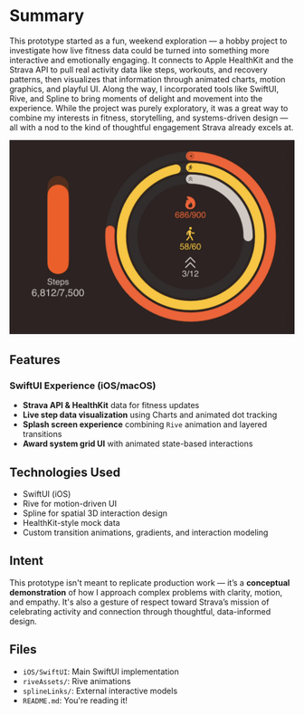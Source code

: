 # Summary
This prototype started as a fun, weekend exploration — a hobby project to investigate how live fitness data could be turned into something more interactive and emotionally engaging. It connects to Apple HealthKit and the Strava API to pull real activity data like steps, workouts, and recovery patterns, then visualizes that information through animated charts, motion graphics, and playful UI.
Along the way, I incorporated tools like SwiftUI, Rive, and Spline to bring moments of 
delight and movement into the experience. While the project was purely exploratory, it was 
a great way to combine my interests in fitness, storytelling, and systems-driven design — 
all with a nod to the kind of thoughtful engagement Strava already excels at.

![Alt Text](https://github.com/ri-izdo/SwiftlyRod/blob/main/SwiftlyRod/Content/example.png)




## Features

### SwiftUI Experience (iOS/macOS)
- **Strava API & HealthKit** data for fitness updates
- **Live step data visualization** using Charts and animated dot tracking
- **Splash screen experience** combining `Rive` animation and layered transitions
- **Award system grid UI** with animated state-based interactions


## Technologies Used

- SwiftUI (iOS)
- Rive for motion-driven UI
- Spline for spatial 3D interaction design
- HealthKit-style mock data
- Custom transition animations, gradients, and interaction modeling

## Intent

This prototype isn't meant to replicate production work — it’s a **conceptual demonstration** of how I approach complex problems with clarity, motion, and empathy. It's also a gesture of respect toward Strava’s mission of celebrating activity and connection through thoughtful, data-informed design.

## Files

- `iOS/SwiftUI`: Main SwiftUI implementation
- `riveAssets/`: Rive animations
- `splineLinks/`: External interactive models
- `README.md`: You're reading it!
